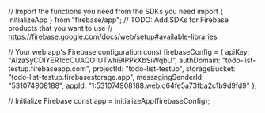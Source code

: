 // Import the functions you need from the SDKs you need
import { initializeApp } from "firebase/app";
// TODO: Add SDKs for Firebase products that you want to use
// https://firebase.google.com/docs/web/setup#available-libraries

// Your web app's Firebase configuration
const firebaseConfig = {
  apiKey: "AIzaSyCDIYER1ccOUAQO1UTwhi9IPPkXbSiWqbU",
  authDomain: "todo-list-testup.firebaseapp.com",
  projectId: "todo-list-testup",
  storageBucket: "todo-list-testup.firebasestorage.app",
  messagingSenderId: "531074908188",
  appId: "1:531074908188:web:c64fe5a73fba2c1b9d9fd9"
};

// Initialize Firebase
const app = initializeApp(firebaseConfig);